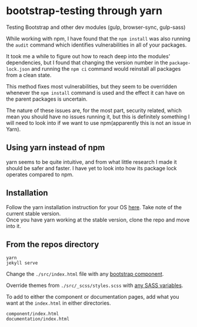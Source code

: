 # bootstrap-testing through yarn
Testing Bootstrap and other dev modules (gulp, browser-sync, gulp-sass)


While working with npm, I have found that the `npm install` was also running the `audit` command which identifies vulnerabilities in all of your packages. 


It took me a while to figure out how to reach deep into the modules' dependencies, but I found that changing the version number in the `package-lock.json` and running the `npm ci` command would reinstall all packages from a clean state.


This method fixes most vulnerabilities, but they seem to be overridden whenever the `npm install` command is used and the effect it can have on the parent packages is uncertain.


The nature of these issues are, for the most part, security related, which mean you should have no issues running it, but this is definitely something I will need to look into if we want to use npm(apparently this is not an issue in Yarn).

## Using yarn instead of npm

yarn seems to be quite intuitive, and from what little research I made it should be safer and faster. I have yet to look into how its package lock operates compared to npm.


 
## Installation 
Follow the yarn installation instruction for your OS 
<a href="https://yarnpkg.com/lang/en/docs/install/#debian-stable" target="_blank">here</a>. Take note of the current stable version.  
Once you have yarn working at the stable version, clone the repo and move into it.  
## From the repos directory
    yarn
    jekyll serve


Change the `./src/index.html` file with any <a href="https://getbootstrap.com/docs/4.1/components/alerts/" target="_blank">bootstrap component</a>.
 
Override themes from `./src/_scss/styles.scss` with <a href="https://getbootstrap.com/docs/4.1/getting-started/theming/#theme-colors" target="_blank">any SASS variables</a>.

To add to either the component or documentation pages, add what you want at the `index.html` in either directories.
```
component/index.html
documentation/index.html
```
